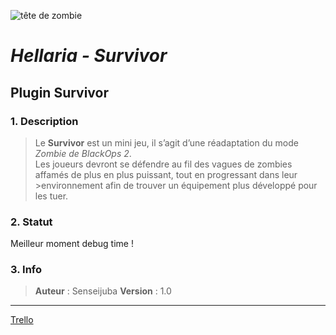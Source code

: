 ![tête de zombie](https://fr-minecraft.net/img/blocs/144_02.png)
# _Hellaria - Survivor_

## Plugin Survivor 

### 1. Description 

>Le **Survivor** est un mini jeu, il s’agit d’une réadaptation du mode *Zombie de BlackOps 2*.  
>Les joueurs devront se défendre au fil des vagues de zombies affamés de plus en plus puissant, tout en progressant dans leur >environnement afin de trouver un équipement plus développé pour les tuer.  

### 2. Statut 

Meilleur moment debug time !

### 3. Info 

>**Auteur** : Senseijuba
**Version** : 1.0

------------------------
[Trello](https://trello.com/c/gyOJVBjp/8-survivor)
